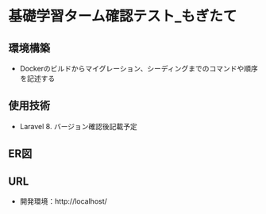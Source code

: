 # 基礎学習ターム確認テスト_もぎたて

## 環境構築
- Dockerのビルドからマイグレーション、シーディングまでのコマンドや順序を記述する

## 使用技術
- Laravel 8.  バージョン確認後記載予定

## ER図


## URL
- 開発環境：http://localhost/
